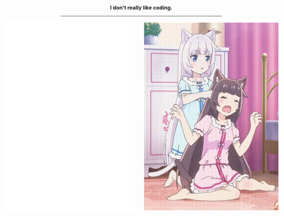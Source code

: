 <h3 align="center">I don't really like coding.</h3>  

---

<div style="display: flex; gap: 10px; align-items: center; justify-content: center">
  <img src="/github-metrics.svg" alt="Metrics" width="408">
  <p1>⠀</p1>
  <img src="/src/neko.gif" height="588">
</div>
